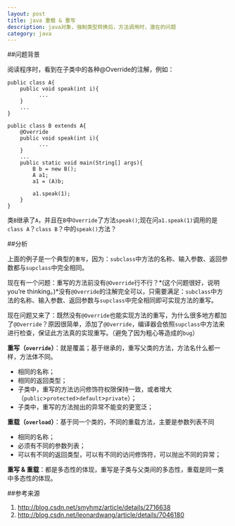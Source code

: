 ```yaml
---
layout: post
title: java 重载 & 重写
description: java对象，强制类型转换后，方法调用时，潜在的问题
category: java
---
```


##问题背景

阅读程序时，看到在子类中的各种@Override的注解，例如：

	public class A{
		public void speak(int i){
			  ...
		}
		...
	}
	 
	public class B extends A{
		@Override
		public void speak(int i){
			  ...
		}
		...
		public static void main(String[] args){
			B b = new B();
			A a1;
			a1 = (A)b;
	 
			a1.speak(1);
		}
	}

类`B`继承了`A`，并且在`B`中`Override`了方法`speak()`;现在问`a1.speak(1)`调用的是`class A`？`class B`？中的`speak()`方法？

##分析

上面的例子是一个典型的`重写`，因为：`subclass`中方法的名称、输入参数、返回参数都与`supclass`中完全相同。

现在有一个问题：重写的方法前没有`@Override`行不行？*(这个问题很好，说明you’re thinking。)*没有`@Override`的注解完全可以，只需要满足：`subclass`中方法的名称、输入参数、返回参数与`supclass`中完全相同即可实现方法的重写。

现在问题又来了：既然没有`@Override`也能实现方法的重写，为什么很多地方都加了`@Override`？原因很简单，添加了`@Override`，编译器会依照`supclass`中方法来进行检查，保证此方法真的实现重写。（避免了因为粗心等造成的`bug`）

__重写（`override`）__：就是覆盖；基于继承的，重写父类的方法，方法名什么都一样，方法体不同。

* 相同的名称；
* 相同的返回类型；
* 子类中，重写的方法访问修饰符权限保持一致，或者增大（`public`>`protected`>`default`>`private`）；
* 子类中，重写的方法抛出的异常不能变的更宽泛；

__重载（`overload`）__：基于同一个类的，不同的重载方法，主要是参数列表不同

* 相同的名称；
* 必须有不同的参数列表；
* 可以有不同的返回类型，可以有不同的访问修饰符，可以抛出不同的异常；

__重写 & 重载__：都是多态性的体现，重写是子类与父类间的多态性，重载是同一类中多态性的体现。

##参考来源

1. <http://blog.csdn.net/smyhmz/article/details/2716638>
2. <http://blog.csdn.net/leonardwang/article/details/7046180>


[NingG]:    http://ningg.github.com  "NingG"
